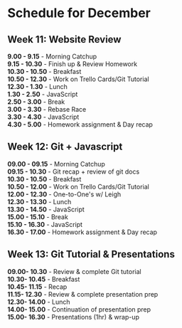# Schedule for December

## Week 11: Website Review

**9.00 - 9.15** - Morning Catchup  
**9.15 - 10.30** - Finish up & Review Homework  
**10.30 - 10.50** - Breakfast  
**10.50 - 12.30** - Work on Trello Cards/Git Tutorial  
**12.30 - 1.30** - Lunch  
**1.30 - 2.50** - JavaScript  
**2.50 - 3.00** - Break  
**3.00 - 3.30** - Rebase Race  
**3.30 - 4.30** - JavaScript  
**4.30 - 5.00** - Homework assignment & Day recap   
  
## Week 12: Git + Javascript

**09.00 - 09.15** - Morning Catchup  
**09.15 - 10.30** - Git recap + review of git docs  
**10.30 - 10.50** - Breakfast  
**10.50 - 12.00** - Work on Trello Cards/Git Tutorial  
**12.00 - 12.30** - One-to-One's w/ Leigh  
**12.30 - 13.30** - Lunch  
**13.30 - 14.50** - JavaScript  
**15.00 - 15.10** - Break  
**15.10 - 16.30** - JavaScript  
**16.30 - 17.00** - Homework assignment & Day recap  
  
## Week 13: Git Tutorial & Presentations

**09.00- 10.30** - Review & complete Git tutorial  
**10.30- 10.45** - Breakfast   
**10.45- 11.15** - Recap  
**11.15- 12.30** - Review & complete presentation prep  
**12.30- 14.00** - Lunch  
**14.00- 15.00** - Continuation of presentation prep  
**15.00- 16.30** - Presentations (1hr) & wrap-up  